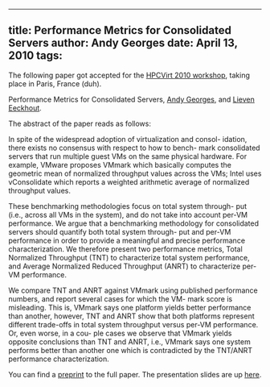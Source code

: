 -----
title:  Performance Metrics for Consolidated Servers
author: Andy Georges
date: April 13, 2010
tags: 
-----







The following paper got accepted for the [HPCVirt 2010
workshop](http://www.csm.ornl.gov/srt/conferences/hpcvirt2010/), taking
place in Paris, France (duh).


Performance Metrics for Consolidated Servers, [Andy
Georges](http://itkovian.net), and [Lieven
Eeckhout](http://www.elis.ugent.be/~leeckhou).


The abstract of the paper reads as follows:


In spite of the widespread adoption of virtualization and consol-
idation, there exists no consensus with respect to how to bench- mark
consolidated servers that run multiple guest VMs on the same physical
hardware. For example, VMware proposes VMmark which basically computes
the geometric mean of normalized throughput values across the VMs; Intel
uses vConsolidate which reports a weighted arithmetic average of
normalized throughput values.


These benchmarking methodologies focus on total system through- put
(i.e., across all VMs in the system), and do not take into account
per-VM performance. We argue that a benchmarking methodology for
consolidated servers should quantify both total system through- put and
per-VM performance in order to provide a meaningful and precise
performance characterization. We therefore present two performance
metrics, Total Normalized Throughput (TNT) to characterize total system
performance, and Average Normalized Reduced Throughput (ANRT) to
characterize per-VM performance.


We compare TNT and ANRT against VMmark using published performance
numbers, and report several cases for which the VM- mark score is
misleading. This is, VMmark says one platform yields better performance
than another, however, TNT and ANRT show that both platforms represent
different trade-offs in total system throughput versus per-VM
performance. Or, even worse, in a cou- ple cases we observe that VMmark
yields opposite conclusions than TNT and ANRT, i.e., VMmark says one
system performs better than another one which is contradicted by the
TNT/ANRT performance characterization.


You can find a
[preprint](http://itkovian.net/base/files/papers/hpcvirt-2010-ageorges-preprint.pdf)
to the full paper. The presentation slides are up
[here](http://itkovian.net/base/files/papers/hpcvirt-2010-ageorges-presenatation.pdf).
